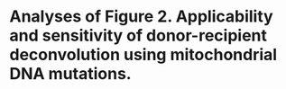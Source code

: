 # Analyses of Figure 2. Applicability and sensitivity of donor-recipient deconvolution using mitochondrial DNA mutations.


